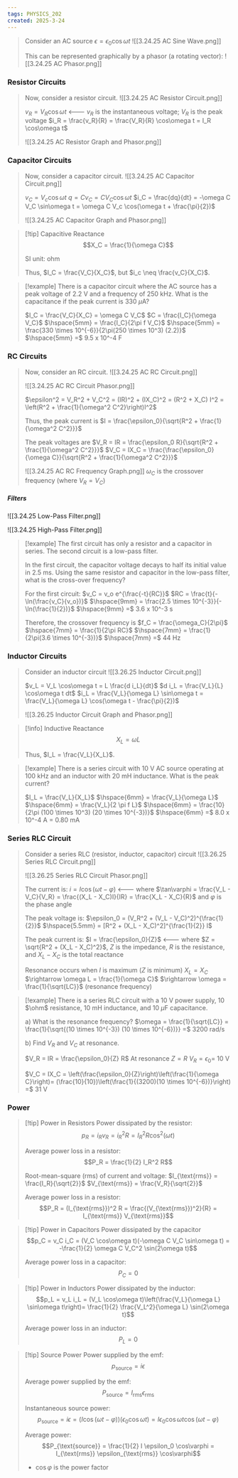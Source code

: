 ```yaml
---
tags: PHYSICS_202
created: 2025-3-24
---
```


> Consider an AC source
> $\epsilon = \epsilon_0 \cos\omega t$
> ![[3.24.25 AC Sine Wave.png]]
> 
> This can be represented graphically by a phasor (a rotating vector):
> ![[3.24.25 AC Phasor.png]]

### Resistor Circuits

> Now, consider a resistor circuit.
> ![[3.24.25 AC Resistor Circuit.png]]
> 
> $v_R = V_R \cos\omega t$ <--- $v_R$ is the instantaneous voltage; $V_R$ is the peak voltage
> $i_R = \frac{v_R}{R} = \frac{V_R}{R} \cos\omega t = I_R \cos\omega t$
> 
> ![[3.24.25 AC Resistor Graph and Phasor.png]]

### Capacitor Circuits

> Now, consider a capacitor circuit.
> ![[3.24.25 AC Capacitor Circuit.png]]
> 
> $v_C = V_c \cos\omega t$
> $q = C v_C = C V_C \cos\omega t$
> $i_C = \frac{dq}{dt} = -\omega C V_C \sin\omega t = \omega C V_c \cos(\omega t + \frac{\pi}{2})$
> 
> ![[3.24.25 AC Capacitor Graph and Phasor.png]]

> [!tip] Capacitive Reactance
> $$X_C = \frac{1}{\omega C}$$
> 
> SI unit: ohm
> 
> Thus, $I_C = \frac{V_C}{X_C}$, but $i_c \neq \frac{v_C}{X_C}$.

> [!example]
> There is a capacitor circuit where the AC source has a peak voltage of 2.2 V and a frequency of 250 kHz. What is the capacitance if the peak current is 330 $\mu$A?
> 
> $I_C = \frac{V_C}{X_C} = \omega C V_C$
> $C = \frac{I_C}{\omega V_C}$
> $\hspace{5mm} = \frac{I_C}{2\pi f V_C}$
> $\hspace{5mm} = \frac{330 \times 10^{-6}}{2\pi(250 \times 10^3) (2.2)}$
> $\hspace{5mm} =$ 9.5 x 10^-4 F

### RC Circuits

> Now, consider an RC circuit.
> ![[3.24.25 AC RC Circuit.png]]
> 
> ![[3.24.25 AC RC Circuit Phasor.png]]
> 
> $\epsilon^2 = V_R^2 + V_C^2 = (IR)^2 + (IX_C)^2 = (R^2 + X_C) I^2 = \left(R^2 + \frac{1}{\omega^2 C^2}\right)I^2$
> 
> Thus, the peak current is
> $I = \frac{\epsilon_0}{\sqrt{R^2 + \frac{1}{\omega^2 C^2}}}$
> 
> The peak voltages are
> $V_R = IR = \frac{\epsilon_0 R}{\sqrt{R^2 + \frac{1}{\omega^2 C^2}}}$
> $V_C = IX_C = \frac{\frac{\epsilon_0}{\omega C}}{\sqrt{R^2 + \frac{1}{\omega^2 C^2}}}$
> 
> ![[3.24.25 AC RC Frequency Graph.png]]
> $\omega_C$ is the crossover frequency (where $V_R = V_C$)

##### Filters

![[3.24.25 Low-Pass Filter.png]]

![[3.24.25 High-Pass Filter.png]]

> [!example]
> The first circuit has only a resistor and a capacitor in series. The second circuit is a low-pass filter.
> 
> In the first circuit, the capacitor voltage decays to half its initial value in 2.5 ms. Using the same resistor and capacitor in the low-pass filter, what is the cross-over frequency?
> 
> For the first circuit:
> $v_C = v_o e^{\frac{-t}{RC}}$
> $RC = \frac{t}{-\ln(\frac{v_C}{v_o})}$
> $\hspace{9mm} = \frac{2.5 \times 10^{-3}}{-\ln(\frac{1}{2})}$
> $\hspace{9mm} =$ 3.6 x 10^-3 s
> 
> Therefore, the crossover frequency is
> $f_C = \frac{\omega_C}{2\pi}$
> $\hspace{7mm} = \frac{1}{2\pi RC}$
> $\hspace{7mm} = \frac{1}{2\pi(3.6 \times 10^{-3})}$
> $\hspace{7mm} =$ 44 Hz

### Inductor Circuits

> Consider an inductor circuit
> ![[3.26.25 Inductor Circuit.png]]
> 
> $v_L = V_L \cos\omega t = L \frac{d i_L}{dt}$
> $d i_L = \frac{V_L}{L} \cos\omega t dt$
> $i_L = \frac{V_L}{\omega L} \sin\omega t = \frac{V_L}{\omega L} \cos(\omega t - \frac{\pi}{2})$
> 
> ![[3.26.25 Inductor Circuit Graph and Phasor.png]]

> [!info] Inductive Reactance
> $$X_L = \omega L$$
> 
> Thus, $I_L = \frac{V_L}{X_L}$.

> [!example]
> There is a series circuit with 10 V AC source operating at 100 kHz and an inductor with 20 mH inductance. What is the peak current?
> 
> $I_L = \frac{V_L}{X_L}$
> $\hspace{6mm} = \frac{V_L}{\omega L}$
> $\hspace{6mm} = \frac{V_L}{2 \pi f L}$
> $\hspace{6mm} = \frac{10}{2\pi (100 \times 10^3) (20 \times 10^{-3})}$
> $\hspace{6mm} =$ 8.0 x 10^-4 A = 0.80 mA

### Series RLC Circuit

> Consider a series RLC (resistor, inductor, capacitor) circuit
> ![[3.26.25 Series RLC Circuit.png]]
> 
> ![[3.26.25 Series RLC Circuit Phasor.png]]
> 
> The current is:
> $i = I \cos(\omega t - \varphi)$ <--- where $\tan\varphi = \frac{V_L - V_C}{V_R} = \frac{(X_L - X_C)I}{IR} = \frac{X_L - X_C}{R}$ and $\varphi$ is the phase angle
> 
> The peak voltage is:
> $\epsilon_0 = (V_R^2 + (V_L - V_C)^2)^{\frac{1}{2}}$
> $\hspace{5.5mm} = [R^2 + (X_L - X_C)^2]^{\frac{1}{2}} I$
> 
> The peak current is:
> $I = \frac{\epsilon_0}{Z}$ <--- where $Z = \sqrt{R^2 + (X_L - X_C)^2}$, $Z$ is the impedance, $R$ is the resistance, and $X_L - X_C$ is the total reactance
> 
> Resonance occurs when $I$ is maximum ($Z$ is minimum)
> $X_L = X_C$
> $\rightarrow \omega L = \frac{1}{\omega C}$
> $\rightarrow \omega = \frac{1}{\sqrt{LC}}$ (resonance frequency)

> [!example]
> There is a series RLC circuit with a 10 V power supply, 10 $\ohm$ resistance, 10 mH inductance, and 10 $\mu$F capacitance.
> 
> a) What is the resonance frequency?
> $\omega = \frac{1}{\sqrt{LC}} = \frac{1}{\sqrt{(10 \times 10^{-3}) (10 \times 10^{-6})}} =$ 3200 rad/s
> 
> b) Find $V_R$ and $V_C$ at resonance.
> 
> $V_R = IR = \frac{\epsilon_0}{Z} R$
> At resonance $Z = R$
> $V_R = \epsilon_0 =$ 10 V
> 
> $V_C = IX_C = \left(\frac{\epsilon_0}{Z}\right)\left(\frac{1}{\omega C}\right)= (\frac{10}{10})\left(\frac{1}{(3200)(10 \times 10^{-6})}\right) =$ 31 V

### Power

> [!tip] Power in Resistors
> Power dissipated by the resistor:
> $$p_R = i_R v_R = i_R^2 R = I_R^2 R \cos^2(\omega t)$$
> 
> Average power loss in a resistor:
> $$P_R = \frac{1}{2} I_R^2 R$$
> 
> Root-mean-square (rms) of current and voltage:
> $I_{\text{rms}} = \frac{I_R}{\sqrt{2}}$
> $V_{\text{rms}} = \frac{V_R}{\sqrt{2}}$
> 
> Average power loss in a resistor:
> $$P_R = (I_{\text{rms}})^2 R = \frac{(V_{\text{rms}})^2}{R} = I_{\text{rms}} V_{\text{rms}}$$

> [!tip] Power in Capacitors
> Power dissipated by the capacitor
> $$p_C = v_C i_C = (V_C \cos\omega t)(-\omega C V_C \sin\omega t) = -\frac{1}{2} \omega C V_C^2 \sin(2\omega t)$$
> 
> Average power loss in a capacitor:
> $$P_C = 0$$

> [!tip] Power in Inductors
> Power dissipated by the inductor:
> $$p_L = v_L i_L = (V_L \cos\omega t)\left(\frac{V_L}{\omega L} \sin\omega t\right)= \frac{1}{2} \frac{V_L^2}{\omega L} \sin(2\omega t)$$
> 
> Average power loss in an inductor:
> $$P_L = 0$$

> [!tip] Source Power
> Power supplied by the emf:
> $$p_{\text{source}} = i \epsilon $$
> 
> Average power supplied by the emf:
> $$P_{\text{source}} = I_{\text{rms}} \epsilon_{\text{rms}}$$
> 
> Instantaneous source power:
> $$p_{\text{source}} = i \epsilon = (I \cos(\omega t - \varphi)) (\epsilon_0 \cos\omega t) = I \epsilon_0 \cos\omega t \cos(\omega t - \varphi)$$
> 
> Average power:
> $$P_{\text{source}} = \frac{1}{2} I \epsilon_0 \cos\varphi = I_{\text{rms}} \epsilon_{\text{rms}} \cos\varphi$$
> - $\cos\varphi$ is the power factor